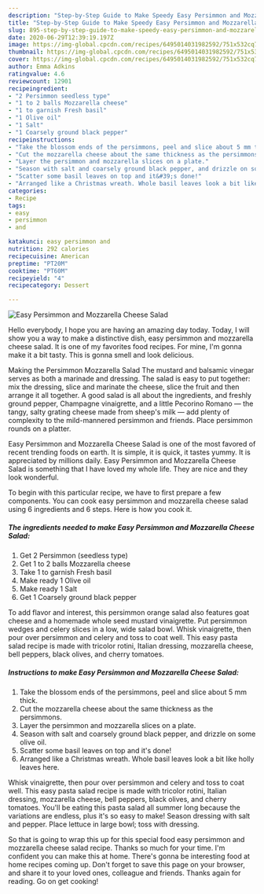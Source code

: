 ```yaml
---
description: "Step-by-Step Guide to Make Speedy Easy Persimmon and Mozzarella Cheese Salad"
title: "Step-by-Step Guide to Make Speedy Easy Persimmon and Mozzarella Cheese Salad"
slug: 895-step-by-step-guide-to-make-speedy-easy-persimmon-and-mozzarella-cheese-salad
date: 2020-06-29T12:39:19.197Z
image: https://img-global.cpcdn.com/recipes/6495014031982592/751x532cq70/easy-persimmon-and-mozzarella-cheese-salad-recipe-main-photo.jpg
thumbnail: https://img-global.cpcdn.com/recipes/6495014031982592/751x532cq70/easy-persimmon-and-mozzarella-cheese-salad-recipe-main-photo.jpg
cover: https://img-global.cpcdn.com/recipes/6495014031982592/751x532cq70/easy-persimmon-and-mozzarella-cheese-salad-recipe-main-photo.jpg
author: Emma Adkins
ratingvalue: 4.6
reviewcount: 12901
recipeingredient:
- "2 Persimmon seedless type"
- "1 to 2 balls Mozzarella cheese"
- "1 to garnish Fresh basil"
- "1 Olive oil"
- "1 Salt"
- "1 Coarsely ground black pepper"
recipeinstructions:
- "Take the blossom ends of the persimmons, peel and slice about 5 mm thick."
- "Cut the mozzarella cheese about the same thickness as the persimmons."
- "Layer the persimmon and mozzarella slices on a plate."
- "Season with salt and coarsely ground black pepper, and drizzle on some olive oil."
- "Scatter some basil leaves on top and it&#39;s done!"
- "Arranged like a Christmas wreath. Whole basil leaves look a bit like holly leaves here."
categories:
- Recipe
tags:
- easy
- persimmon
- and

katakunci: easy persimmon and 
nutrition: 292 calories
recipecuisine: American
preptime: "PT20M"
cooktime: "PT60M"
recipeyield: "4"
recipecategory: Dessert

---
```



![Easy Persimmon and Mozzarella Cheese Salad](https://img-global.cpcdn.com/recipes/6495014031982592/751x532cq70/easy-persimmon-and-mozzarella-cheese-salad-recipe-main-photo.jpg)

Hello everybody, I hope you are having an amazing day today. Today, I will show you a way to make a distinctive dish, easy persimmon and mozzarella cheese salad. It is one of my favorites food recipes. For mine, I'm gonna make it a bit tasty. This is gonna smell and look delicious.

Making the Persimmon Mozzarella Salad The mustard and balsamic vinegar serves as both a marinade and dressing. The salad is easy to put together: mix the dressing, slice and marinate the cheese, slice the fruit and then arrange it all together. A good salad is all about the ingredients, and freshly ground pepper, Champagne vinaigrette, and a little Pecorino Romano — the tangy, salty grating cheese made from sheep&#39;s milk — add plenty of complexity to the mild-mannered persimmon and friends. Place persimmon rounds on a platter.

Easy Persimmon and Mozzarella Cheese Salad is one of the most favored of recent trending foods on earth. It is simple, it is quick, it tastes yummy. It is appreciated by millions daily. Easy Persimmon and Mozzarella Cheese Salad is something that I have loved my whole life. They are nice and they look wonderful.


To begin with this particular recipe, we have to first prepare a few components. You can cook easy persimmon and mozzarella cheese salad using 6 ingredients and 6 steps. Here is how you cook it.

<!--inarticleads1-->

##### The ingredients needed to make Easy Persimmon and Mozzarella Cheese Salad:

1. Get 2 Persimmon (seedless type)
1. Get 1 to 2 balls Mozzarella cheese
1. Take 1 to garnish Fresh basil
1. Make ready 1 Olive oil
1. Make ready 1 Salt
1. Get 1 Coarsely ground black pepper


To add flavor and interest, this persimmon orange salad also features goat cheese and a homemade whole seed mustard vinaigrette. Put persimmon wedges and celery slices in a low, wide salad bowl. Whisk vinaigrette, then pour over persimmon and celery and toss to coat well. This easy pasta salad recipe is made with tricolor rotini, Italian dressing, mozzarella cheese, bell peppers, black olives, and cherry tomatoes. 

<!--inarticleads2-->

##### Instructions to make Easy Persimmon and Mozzarella Cheese Salad:

1. Take the blossom ends of the persimmons, peel and slice about 5 mm thick.
1. Cut the mozzarella cheese about the same thickness as the persimmons.
1. Layer the persimmon and mozzarella slices on a plate.
1. Season with salt and coarsely ground black pepper, and drizzle on some olive oil.
1. Scatter some basil leaves on top and it&#39;s done!
1. Arranged like a Christmas wreath. Whole basil leaves look a bit like holly leaves here.


Whisk vinaigrette, then pour over persimmon and celery and toss to coat well. This easy pasta salad recipe is made with tricolor rotini, Italian dressing, mozzarella cheese, bell peppers, black olives, and cherry tomatoes. You&#39;ll be eating this pasta salad all summer long because the variations are endless, plus it&#39;s so easy to make! Season dressing with salt and pepper. Place lettuce in large bowl; toss with dressing. 

So that is going to wrap this up for this special food easy persimmon and mozzarella cheese salad recipe. Thanks so much for your time. I'm confident you can make this at home. There's gonna be interesting food at home recipes coming up. Don't forget to save this page on your browser, and share it to your loved ones, colleague and friends. Thanks again for reading. Go on get cooking!
